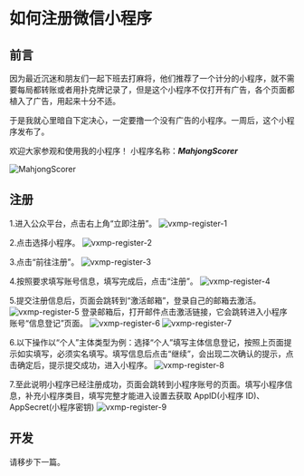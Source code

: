 # 如何注册微信小程序

## 前言

因为最近沉迷和朋友们一起下班去打麻将，他们推荐了一个计分的小程序，就不需要每局都转账或者用扑克牌记录了，但是这个小程序不仅打开有广告，各个页面都植入了广告，用起来十分不适。

于是我就心里暗自下定决心，一定要撸一个没有广告的小程序。一周后，这个小程序发布了。

欢迎大家参观和使用我的小程序！
小程序名称：**_MahjongScorer_**

![MahjongScorer](https://zhang.beer/static/images/MahjongScorer.jpg)

## 注册

1.进入公众平台，点击右上角“立即注册”。
![vxmp-register-1](https://zhang.beer/static/images/vxmp-register-1.png)

2.点击选择小程序。
![vxmp-register-2](https://zhang.beer/static/images/vxmp-register-2.png)

3.点击“前往注册”。
![vxmp-register-3](https://zhang.beer/static/images/vxmp-register-3.png)

4.按照要求填写账号信息，填写完成后，点击“注册”。
![vxmp-register-4](https://zhang.beer/static/images/vxmp-register-4.png)

5.提交注册信息后，页面会跳转到“激活邮箱”，登录自己的邮箱去激活。![vxmp-register-5](https://zhang.beer/static/images/vxmp-register-5.png)
登录邮箱后，打开邮件点击激活链接，它会跳转进入小程序账号“信息登记”页面。
![vxmp-register-6](https://zhang.beer/static/images/vxmp-register-6.png)
![vxmp-register-7](https://zhang.beer/static/images/vxmp-register-7.png)

6.以下操作以“个人”主体类型为例：选择“个人”填写主体信息登记，按照上页面提示如实填写，必须实名填写。填写信息后点击“继续”，会出现二次确认的提示，点击确定后，提示提交成功，进入小程序。
![vxmp-register-8](https://zhang.beer/static/images/vxmp-register-1.png)

7.至此说明小程序已经注册成功，页面会跳转到小程序账号的页面。填写小程序信息，补充小程序类目，填写完整才能进入设置去获取 AppID(小程序 ID)、AppSecret(小程序密钥)
![vxmp-register-9](https://zhang.beer/static/images/vxmp-register-9.png)

## 开发

请移步下一篇。
